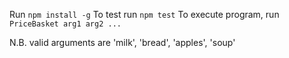  Run `npm install -g`
 To test run `npm test`
 To execute program, run `PriceBasket arg1 arg2 ...`

 N.B. valid arguments are 'milk', 'bread', 'apples', 'soup'



